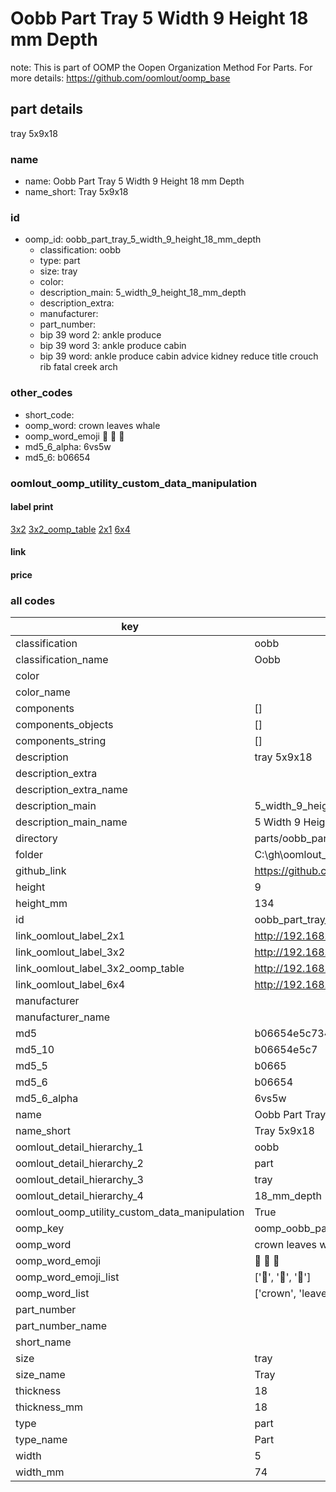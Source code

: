 # Oobb Part Tray 5 Width 9 Height 18 mm Depth  

note: This is part of OOMP the Oopen Organization Method For Parts. For more details: https://github.com/oomlout/oomp_base

##  part details
  



tray 5x9x18



### name
* name: Oobb Part Tray 5 Width 9 Height 18 mm Depth
* name_short: Tray 5x9x18 
### id
* oomp_id: oobb_part_tray_5_width_9_height_18_mm_depth
  * classification: oobb
  * type: part
  * size: tray
  * color: 
  * description_main: 5_width_9_height_18_mm_depth
  * description_extra: 
  * manufacturer: 
  * part_number: 
  * bip 39 word 2: ankle produce
  * bip 39 word 3: ankle produce cabin
  * bip 39 word: ankle produce cabin advice kidney reduce title crouch rib fatal creek arch

### other_codes
* short_code: 
* oomp_word: crown leaves whale
* oomp_word_emoji :crown: :leaves: :whale:
* md5_6_alpha: 6vs5w
* md5_6: b06654






### oomlout_oomp_utility_custom_data_manipulation
#### label print
[3x2](http://192.168.1.245:1112/?label=oomp%206vs5w)
[3x2_oomp_table](http://192.168.1.108:1112/?label=oomp%206vs5w)
[2x1](http://192.168.1.242:1112/?label=oomp%206vs5w)
[6x4](http://192.168.1.55:1112/?label=oomp%206vs5w)    

#### link

                              

#### price







### all codes 
| key | value |  
| --- | --- |  
| classification | oobb |  
| classification_name | Oobb |  
| color |  |  
| color_name |  |  
| components | [] |  
| components_objects | [] |  
| components_string | [] |  
| description | tray 5x9x18 |  
| description_extra |  |  
| description_extra_name |  |  
| description_main | 5_width_9_height_18_mm_depth |  
| description_main_name | 5 Width 9 Height 18 mm Depth |  
| directory | parts/oobb_part_tray_5_width_9_height_18_mm_depth |  
| folder | C:\gh\oomlout_oobb_version_4_generated_parts\parts\oobb_part_tray_5_width_9_height_18_mm_depth |  
| github_link | https://github.com/oomlout/oomlout_oomp_part_src/tree/main/parts/oobb_part_tray_5_width_9_height_18_mm_depth |  
| height | 9 |  
| height_mm | 134 |  
| id | oobb_part_tray_5_width_9_height_18_mm_depth |  
| link_oomlout_label_2x1 | http://192.168.1.242:1112/?label=oomp%206vs5w |  
| link_oomlout_label_3x2 | http://192.168.1.245:1112/?label=oomp%206vs5w |  
| link_oomlout_label_3x2_oomp_table | http://192.168.1.108:1112/?label=oomp%206vs5w |  
| link_oomlout_label_6x4 | http://192.168.1.55:1112/?label=oomp%206vs5w |  
| manufacturer |  |  
| manufacturer_name |  |  
| md5 | b06654e5c7343c5ed03d30403faae849 |  
| md5_10 | b06654e5c7 |  
| md5_5 | b0665 |  
| md5_6 | b06654 |  
| md5_6_alpha | 6vs5w |  
| name | Oobb Part Tray 5 Width 9 Height 18 mm Depth |  
| name_short | Tray 5x9x18  |  
| oomlout_detail_hierarchy_1 | oobb |  
| oomlout_detail_hierarchy_2 | part |  
| oomlout_detail_hierarchy_3 | tray |  
| oomlout_detail_hierarchy_4 | 18_mm_depth |  
| oomlout_oomp_utility_custom_data_manipulation | True |  
| oomp_key | oomp_oobb_part_tray_5_width_9_height_18_mm_depth |  
| oomp_word | crown leaves whale |  
| oomp_word_emoji | :crown: :leaves: :whale: |  
| oomp_word_emoji_list | [':crown:', ':leaves:', ':whale:'] |  
| oomp_word_list | ['crown', 'leaves', 'whale'] |  
| part_number |  |  
| part_number_name |  |  
| short_name |  |  
| size | tray |  
| size_name | Tray |  
| thickness | 18 |  
| thickness_mm | 18 |  
| type | part |  
| type_name | Part |  
| width | 5 |  
| width_mm | 74 |  
